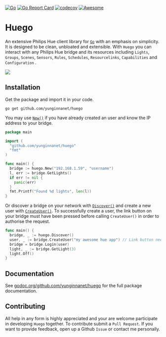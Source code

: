 [![Go](https://github.com/yunginnanet/huego/actions/workflows/go.yaml/badge.svg)](https://github.com/yunginnanet/huego/actions/workflows/go.yaml) [![Go Report Card](https://goreportcard.com/badge/github.com/yunginnanet/huego)](https://goreportcard.com/report/github.com/yunginnanet/huego) [![codecov](https://codecov.io/gh/amimof/huego/branch/master/graph/badge.svg)](https://codecov.io/gh/amimof/huego) [![Awesome](https://cdn.rawgit.com/sindresorhus/awesome/d7305f38d29fed78fa85652e3a63e154dd8e8829/media/badge.svg)](https://github.com/avelino/awesome-go)

# Huego

An extensive Philips Hue client library for [`Go`](https://golang.org/) with an emphasis on simplicity. It is designed to be clean, unbloated and extensible. With `Huego` you can interact with any Philips Hue bridge and its resources including `Lights`, `Groups`, `Scenes`, `Sensors`, `Rules`, `Schedules`, `Resourcelinks`, `Capabilities` and `Configuration` .

![](./logo/logo.png)


## Installation
Get the package and import it in your code.
```
go get github.com/yunginnanet/huego
```
You may use [`New()`](https://godoc.org/github.com/yunginnanet/huego#New) if you have already created an user and know the IP address to your bridge.
```Go
package main

import (
  "github.com/yunginnanet/huego"
  "fmt"
)

func main() {
  bridge := huego.New("192.168.1.59", "username")
  l, err := bridge.GetLights()
  if err != nil {
    panic(err)
  }
  fmt.Printf("Found %d lights", len(l))
}
```
Or discover a bridge on your network with [`Discover()`](https://godoc.org/github.com/yunginnanet/huego#Discover) and create a new user with [`CreateUser()`](https://godoc.org/github.com/yunginnanet/huego#Bridge.CreateUser). To successfully create a user, the link button on your bridge must have been pressed before calling `CreateUser()` in order to authorise the request.
```Go
func main() {
  bridge, _ := huego.Discover()
  user, _ := bridge.CreateUser("my awesome hue app") // Link button needs to be pressed
  bridge = bridge.Login(user)
  light, _ := bridge.GetLight(3)
  light.Off()
}
``` 

## Documentation

See [godoc.org/github.com/yunginnanet/huego](https://godoc.org/github.com/yunginnanet/huego) for the full package documentation.

## Contributing

All help in any form is highly appreciated and your are welcome participate in developing `Huego` together. To contribute submit a `Pull Request`. If you want to provide feedback, open up a Github `Issue` or contact me personally. 